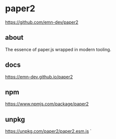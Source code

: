 # paper2

https://github.com/emn-dev/paper2

## about

The essence of paper.js wrapped in modern tooling.

## docs

https://emn-dev.github.io/paper2

## npm

https://www.npmjs.com/package/paper2

## unpkg

https://unpkg.com/paper2/paper2.esm.js
`
